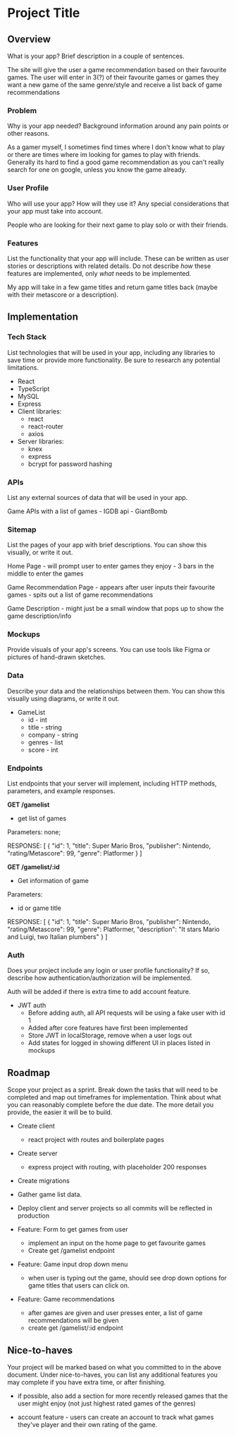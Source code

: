 # Project Title

## Overview

What is your app? Brief description in a couple of sentences.

The site will give the user a game recommendation based on their favourite games. The 
user will enter in 3(?) of their favourite games or games they want a new game of the same
genre/style and receive a list back of game recommendations

### Problem

Why is your app needed? Background information around any pain points or other reasons.

As a gamer myself, I sometimes find times where I don't know what to play or there are
times where im looking for games to play with friends. Generally its hard to find a good
game recommendation as you can't really search for one on google, unless you know the 
game already.

### User Profile

Who will use your app? How will they use it? Any special considerations that your app must take into account.

People who are looking for their next game to play solo or with their friends.

### Features

List the functionality that your app will include. These can be written as user stories or descriptions with related details. Do not describe _how_ these features are implemented, only _what_ needs to be implemented.

My app will take in a few game titles and return game titles back (maybe with their 
metascore or a description).
    

## Implementation

### Tech Stack

List technologies that will be used in your app, including any libraries to save time or provide more functionality. Be sure to research any potential limitations.

- React
- TypeScript
- MySQL
- Express
- Client libraries: 
    - react
    - react-router
    - axios
- Server libraries:
    - knex
    - express
    - bcrypt for password hashing

### APIs

List any external sources of data that will be used in your app.

Game APIs with a list of games
    - IGDB api
    - GiantBomb

### Sitemap

List the pages of your app with brief descriptions. You can show this visually, or write it out.

Home Page
    - will prompt user to enter games they enjoy
    - 3 bars in the middle to enter the games

Game Recommendation Page
    - appears after user inputs their favourite games
    - spits out a list of game recommendations

Game Description
    - might just be a small window that pops up to show the game description/info
    

### Mockups

Provide visuals of your app's screens. You can use tools like Figma or pictures of hand-drawn sketches.

### Data

Describe your data and the relationships between them. You can show this visually using diagrams, or write it out. 

- GameList
    - id - int
    - title - string
    - company - string
    - genres - list
    - score - int


### Endpoints

List endpoints that your server will implement, including HTTP methods, parameters, and example responses.

**GET /gamelist**

- get list of games

Parameters: none;

RESPONSE:
[
    {
        "id": 1,
        "title": Super Mario Bros,
        "publisher": Nintendo,
        "rating/Metascore": 99,
        "genre": Platformer
    }
]

**GET /gamelist/:id**

- Get information of game

Parameters: 
- id or game title

RESPONSE:
[
    {
        "id": 1,
        "title": Super Mario Bros,
        "publisher": Nintendo,
        "rating/Metascore": 99,
        "genre": Platformer,
        "description": "It stars Mario and Luigi, two Italian plumbers"
    }
]


### Auth

Does your project include any login or user profile functionality? If so, describe how authentication/authorization will be implemented.

Auth will be added if there is extra time to add account feature.

- JWT auth
    - Before adding auth, all API requests will be using a fake user with id 1
    - Added after core features have first been implemented
    - Store JWT in localStorage, remove when a user logs out
    - Add states for logged in showing different UI in places listed in mockups

## Roadmap

Scope your project as a sprint. Break down the tasks that will need to be completed and map out timeframes for implementation. Think about what you can reasonably complete before the due date. The more detail you provide, the easier it will be to build.

- Create client
    - react project with routes and boilerplate pages

- Create server
    - express project with routing, with placeholder 200 responses

- Create migrations

- Gather game list data.

- Deploy client and server projects so all commits will be reflected in production

- Feature: Form to get games from user
    - implement an input on the home page to get favourite games
    - Create get /gamelist endpoint

- Feature: Game input drop down menu
    - when user is typing out the game, should see drop down options for game titles that users can click on.

- Feature: Game recommendations
    - after games are given and user presses enter, a list of game recommendations will be given
    - create get /gamelist/:id endpoint

## Nice-to-haves

Your project will be marked based on what you committed to in the above document. Under nice-to-haves, you can list any additional features you may complete if you have extra time, or after finishing.

- if possible, also add a section for more recently released games that the user might enjoy (not just highest rated games of the genres)

- account feature - users can create an account to track what games they've player and their own rating of the game.